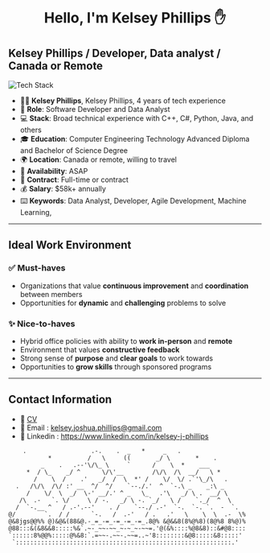 <h1 align="center">Hello, I'm Kelsey Phillips ✋</h1>

## Kelsey Phillips / Developer, Data analyst / Canada or Remote
<p align="left"><img src="https://skillicons.dev/icons?i=cpp,cs,java,py,mysql,sqlite,r,postgres,git,github,bash,linux,vim&perline=16" alt="Tech Stack" /> </p>

- 👨‍💼 **Kelsey Phillips**, Kelsey Phillips, 4 years of tech experience 
- 🧑‍ **Role**: Software Developer and Data Analyst
- 💻 **Stack**: Broad technical experience with C++, C#, Python, Java, and others
- 🎓 **Education**: Computer Engineering Technology Advanced Diploma and Bachelor of Science Degree
- 🌍 **Location**: Canada or remote, willing to travel
- 📅 **Availability**: ASAP  
- 📝 **Contract**: Full-time or contract 
- 💰 **Salary**: $58k+ annually 
- ⌨️ **Keywords**: Data Analyst, Developer, Agile Development, Machine Learning, 

---

## Ideal Work Environment

### ✅ Must-haves

- Organizations that value **continuous improvement** and **coordination** between members
- Opportunities for **dynamic** and **challenging** problems to solve

### ✨ Nice-to-haves

- Hybrid office policies with ability to **work in-person** and **remote**
- Environment that values **constructive feedback**
- Strong sense of **purpose** and **clear goals** to work towards
- Opportunities to **grow skills** through sponsored programs

---
## Contact Information

- 📄 [CV](https://www.github.com/KelseyJPhillips/hire-me/blob/main/Kelsey_Phillips_Master_CV.pdf)
- 📧 Email : [kelsey.joshua.phillips@gmail.com](mailto:kelsey.joshua.phillips@gmail.com)
- 🤝 Linkedin : https://www.linkedin.com/in/kelsey-j-phillips

```
    .                  .-.    .  _   *     _   .
           *          /   \     ((       _/ \       *    .
         _    .   .--'\/\_ \     `      /    \  *    ___
     *  / \_    _/ ^      \/\'__        /\/\  /\  __/   \ *
       /    \  /    .'   _/  /  \  *' /    \/  \/ .`'\_/\   .
  .   /\/\  /\/ :' __  ^/  ^/    `--./.'  ^  `-.\ _    _:\ _
     /    \/  \  _/  \-' __/.' ^ _   \_   .'\   _/ \ .  __/ \
   /\  .-   `. \/     \ / -.   _/ \ -. `_/   \ /    `._/  ^  \
  /  `-.__ ^   / .-'.--'    . /    `--./ .-'  `-.  `-. `.  -  `.
@/        `.  / /      `-.   /  .-'   / .   .'   \    \  \  .-  \%
@&8jgs@@%% @)&@&(88&@.-_=_-=_-=_-=_-=_.8@% &@&&8(8%@%8)(8@%8 8%@)%
@88:::&(&8&&8:::::%&`.~-_~~-~~_~-~_~-~~=.'@(&%::::%@8&8)::&#@8::::
`::::::8%@@%:::::@%&8:`.=~~-.~~-.~~=..~'8::::::::&@8:::::&8:::::'
 `::::::::::::::::::::::::::::::::::::::::::::::::::::::::::::.'
 ```